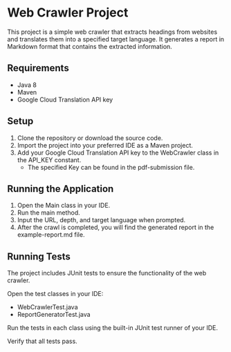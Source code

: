 # Web Crawler Project
This project is a simple web crawler that extracts headings from websites and translates them into a specified target language. It generates a report in Markdown format that contains the extracted information.

## Requirements
- Java 8
- Maven
- Google Cloud Translation API key

## Setup
1. Clone the repository or download the source code.
2. Import the project into your preferred IDE as a Maven project.
3. Add your Google Cloud Translation API key to the WebCrawler class in the API_KEY constant.
   - The specified Key can be found in the pdf-submission file.

## Running the Application
1. Open the Main class in your IDE.
2. Run the main method.
3. Input the URL, depth, and target language when prompted.
4. After the crawl is completed, you will find the generated report in the example-report.md file.

## Running Tests
The project includes JUnit tests to ensure the functionality of the web crawler.

Open the test classes in your IDE:

- WebCrawlerTest.java
- ReportGeneratorTest.java

Run the tests in each class using the built-in JUnit test runner of your IDE.

Verify that all tests pass.
